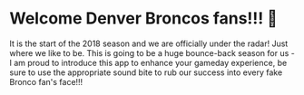 # Welcome Denver Broncos fans!!! 🧡

It is the start of the 2018 season and we are officially under the radar! Just where we like to be. This is going to be a huge bounce-back season for us - I am proud to introduce this app to enhance your gameday experience, be sure to use the appropriate sound bite to rub our success into every fake Bronco fan's face!!!